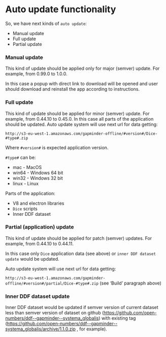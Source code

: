 # Auto update functionality

So, we have next kinds of `auto update`:

* Manual update
* Full update
* Partial update

### Manual update

This kind of update should be applied only for major (semver) update. For example, from 0.99.0 to 1.0.0.

In this case a popup with direct link to download will be opened and user should download and reinstall the app
according to instructions. 

### Full update

This kind of update should be applied for minor (semver) update. For example, from 0.44.10 to 0.45.0.
In this case all parts of the application should be updated. Auto update system will use next url for data getting: 

`http://s3-eu-west-1.amazonaws.com/gapminder-offline/#version#/Dice-#type#.zip`

Where `#version#` is expected application version.

`#type#` can be:

* mac - MacOS
* win64 - Windows 64 bit
* win32 - Windows 32 bit
* linux - Linux

Parts of the application:

* V8 and electron libraries
* `Dice` scripts
* Inner DDF dataset


### Partial (application) update

This kind of update should be applied for patch (semver) updates. For example, from 0.44.10 to 0.44.11. 

In this case only `Dice` application data (see above) or `inner DDF dataset update` would be updated. 

Auto update system will use next url for data getting: 

`http://s3-eu-west-1.amazonaws.com/gapminder-offline/#version#/partial/Dice-#type#.zip` 
(see ‘Build’ paragraph above)

### Inner DDF dataset update

Inner DDF dataset would be updated if semver version of current dataset less than semver version of dataset on
github (https://github.com/open-numbers/ddf--gapminder--systema_globalis) 
with existing tag (https://github.com/open-numbers/ddf--gapminder--systema_globalis/archive/1.1.0.zip , for example).
